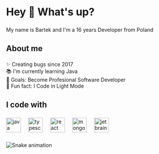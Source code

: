 <h1 align="left">Hey 👋 What's up?</h1>

###

<p align="left">My name is Bartek and I'm a 16 years Developer from Poland</p>

###

<h2 align="left">About me</h2>

###

<p align="left">✨ Creating bugs since 2017<br>📚 I'm currently learning Java<br>🎯 Goals: Become Profesional Software Developer<br>🎲 Fun fact: I Code in Light Mode</p>

###

<h2 align="left">I code with</h2>

###

<div align="left">
  <img src="https://cdn.jsdelivr.net/gh/devicons/devicon/icons/java/java-original.svg" height="40" alt="java logo"  />
  <img width="12" />
  <img src="https://cdn.jsdelivr.net/gh/devicons/devicon/icons/typescript/typescript-original.svg" height="40" alt="typescript logo"  />
  <img width="12" />
  <img src="https://cdn.jsdelivr.net/gh/devicons/devicon/icons/react/react-original.svg" height="40" alt="react logo"  />
  <img width="12" />
  <img src="https://cdn.jsdelivr.net/gh/devicons/devicon/icons/mongodb/mongodb-original.svg" height="40" alt="mongodb logo"  />
  <img width="12" />
  <img src="https://cdn.jsdelivr.net/gh/devicons/devicon/icons/jetbrains/jetbrains-original.svg" height="40" alt="jetbrains logo"  />
</div>

###

<img src="https://raw.githubusercontent.com/SkuliX01/SkuliX01/output/snake.svg" alt="Snake animation" />

###
